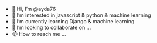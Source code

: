 - 👋 Hi, I’m @ayda76
- 👀 I’m interested in javascript & python & machine learning
- 🌱 I’m currently learning Django & machine learning
- 💞️ I’m looking to collaborate on ...
- 📫 How to reach me ...

<!---
ayda76/ayda76 is a ✨ special ✨ repository because its `README.md` (this file) appears on your GitHub profile.
You can click the Preview link to take a look at your changes.
--->

